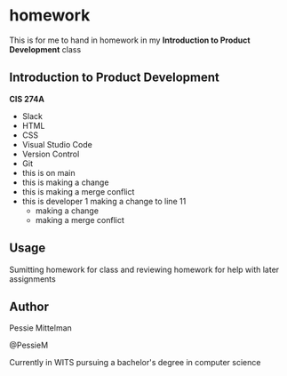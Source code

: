 # homework
This is for me to hand in homework in my **Introduction to Product Development** class
## Introduction to Product Development
**CIS 274A**
- Slack
- HTML
- CSS
- Visual Studio Code
- Version Control
- Git
 - this is on main
 - this is making a change
 - this is making a merge conflict
 - this is developer 1 making a change to line 11
   - making a change
   - making a merge conflict

## Usage
Sumitting homework for class and reviewing homework for help with later assignments

## Author
Pessie Mittelman

@PessieM

Currently in WITS pursuing a bachelor's degree in computer science